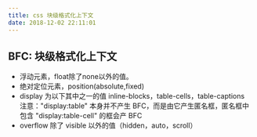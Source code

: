 ```yaml
---
title: css 块级格式化上下文
date: 2018-12-02 22:11:01
---
```


## BFC: 块级格式化上下文

* 浮动元素，float除了none以外的值。
* 绝对定位元素，position(absolute,fixed)
* display 为以下其中之一的值 inline-blocks，table-cells，table-captions  
  注意："display:table" 本身并不产生 BFC，而是由它产生匿名框，匿名框中包含 "display:table-cell" 的框会产 BFC
* overflow 除了 visible 以外的值（hidden，auto，scroll）